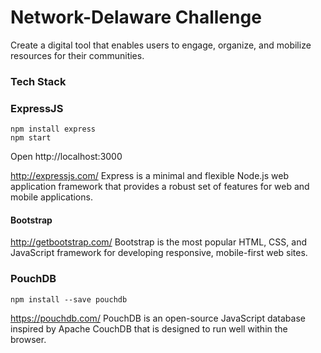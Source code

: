 # Network-Delaware Challenge

Create a digital tool that enables users to engage, organize, and mobilize resources for their communities.

### Tech Stack
### ExpressJS
```
npm install express
npm start
```
Open http://localhost:3000

http://expressjs.com/
Express is a minimal and flexible Node.js web application framework that provides a robust set of features for web and mobile applications.

#### Bootstrap
http://getbootstrap.com/
Bootstrap is the most popular HTML, CSS, and JavaScript framework for developing responsive, mobile-first web sites.

### PouchDB
```
npm install --save pouchdb
```
https://pouchdb.com/
PouchDB is an open-source JavaScript database inspired by Apache CouchDB that is designed to run well within the browser.
